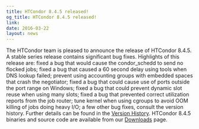 ```yaml
---
title: HTCondor 8.4.5 released!
og_title: HTCondor 8.4.5 released!
link: 
date: 2016-03-22
layout: news
---
```


The HTCondor team is pleased to announce the release of HTCondor 8.4.5. A stable series release contains significant bug fixes.  Highlights of this release are: fixed a bug that would cause the condor_schedd to send no flocked jobs; fixed a bug that caused a 60 second delay using tools when DNS lookup failed; prevent using accounting groups with embedded spaces that crash the negotiator; fixed a bug that could cause use of ports outside the port range on Windows; fixed a bug that could prevent dynamic slot reuse when using many slots; fixed a bug that prevented correct utilization reports from the job router; tune kernel when using cgroups to avoid OOM killing of jobs doing heavy I/O; a few other bug fixes, consult the version history.  Further details can be found in the <a href="manual/v8.4.5/10_3Stable_Release.html">Version History</a>. HTCondor 8.4.5 binaries and source code are available from our <a href="downloads/">Downloads</a> page. 
